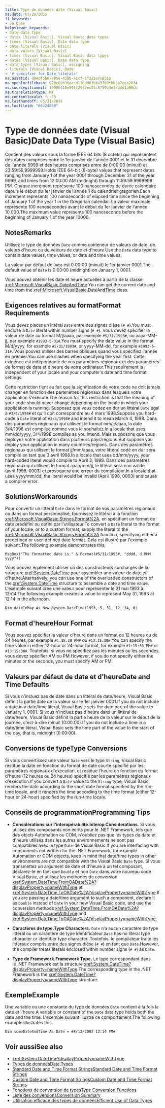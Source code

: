 ```yaml
---
title: Type de données date (Visual Basic)
ms.date: 07/20/2015
f1_keywords:
- vb.Date
helpviewer_keywords:
- Date data type
- dates [Visual Basic], Visual Basic data types
- times [Visual Basic], Date data type
- Date literals [Visual Basic]
- data values [Visual Basic]
- times [Visual Basic], Visual Basic data types
- dates [Visual Basic], Date data type
- data types [Visual Basic], assigning
- literals [Visual Basic], Date
- '# specifier for Date literals'
ms.assetid: d9edf5b0-e85e-438b-a1cf-1f321e7c831b
ms.openlocfilehash: 970c69b36eecd110dd81b6a3700fbb0a7eea2834
ms.sourcegitcommit: 10986410e59ff29f2ec55c6759bde3eb4d1a00cb
ms.translationtype: MT
ms.contentlocale: fr-FR
ms.lasthandoff: 05/31/2019
ms.locfileid: "66424039"
---
```

# <a name="date-data-type-visual-basic"></a><span data-ttu-id="76ac5-102">Type de données date (Visual Basic)</span><span class="sxs-lookup"><span data-stu-id="76ac5-102">Date Data Type (Visual Basic)</span></span>
<span data-ttu-id="76ac5-103">Contient des valeurs sous la forme IEEE 64 bits (8 octets) qui représentent des dates comprises entre le 1er janvier de l'année 0001 et le 31 décembre de l'année 9999 et des heures comprises entre de 0:00:00 (minuit) et 23:59:59,9999999.</span><span class="sxs-lookup"><span data-stu-id="76ac5-103">Holds IEEE 64-bit (8-byte) values that represent dates ranging from January 1 of the year 0001 through December 31 of the year 9999, and times from 12:00:00 AM (midnight) through 11:59:59.9999999 PM.</span></span> <span data-ttu-id="76ac5-104">Chaque incrément représente 100 nanosecondes de durée calendaire depuis le début du 1er janvier de l’année 1 du calendrier grégorien.</span><span class="sxs-lookup"><span data-stu-id="76ac5-104">Each increment represents 100 nanoseconds of elapsed time since the beginning of January 1 of the year 1 in the Gregorian calendar.</span></span> <span data-ttu-id="76ac5-105">La valeur maximale représente 100 nanosecondes avant le début du 1er janvier de l'année 10 000.</span><span class="sxs-lookup"><span data-stu-id="76ac5-105">The maximum value represents 100 nanoseconds before the beginning of January 1 of the year 10000.</span></span>  
  
## <a name="remarks"></a><span data-ttu-id="76ac5-106">Notes</span><span class="sxs-lookup"><span data-stu-id="76ac5-106">Remarks</span></span>  
 <span data-ttu-id="76ac5-107">Utilisez le type de données `Date` comme conteneur de valeurs de date, de valeurs d'heure ou de valeurs de date et d'heure.</span><span class="sxs-lookup"><span data-stu-id="76ac5-107">Use the `Date` data type to contain date values, time values, or date and time values.</span></span>  
  
 <span data-ttu-id="76ac5-108">La valeur par défaut de `Date` est 0:00:00 (minuit) le 1er janvier 0001.</span><span class="sxs-lookup"><span data-stu-id="76ac5-108">The default value of `Date` is 0:00:00 (midnight) on January 1, 0001.</span></span>  
  
 <span data-ttu-id="76ac5-109">Vous pouvez obtenir les date et heure actuelles à partir de la classe <xref:Microsoft.VisualBasic.DateAndTime>.</span><span class="sxs-lookup"><span data-stu-id="76ac5-109">You can get the current date and time from the <xref:Microsoft.VisualBasic.DateAndTime> class.</span></span>  
  
## <a name="format-requirements"></a><span data-ttu-id="76ac5-110">Exigences relatives au format</span><span class="sxs-lookup"><span data-stu-id="76ac5-110">Format Requirements</span></span>  
 <span data-ttu-id="76ac5-111">Vous devez placer un littéral `Date` entre des signes dièse (`# #`).</span><span class="sxs-lookup"><span data-stu-id="76ac5-111">You must enclose a `Date` literal within number signs (`# #`).</span></span> <span data-ttu-id="76ac5-112">Vous devez spécifier la valeur de date au format M/j/aaaa, par exemple `#5/31/1993#`, ou aaaa-MM-jj, par exemple `#1993-5-31#`.</span><span class="sxs-lookup"><span data-stu-id="76ac5-112">You must specify the date value in the format M/d/yyyy, for example `#5/31/1993#`, or yyyy-MM-dd, for example `#1993-5-31#`.</span></span> <span data-ttu-id="76ac5-113">Vous pouvez utiliser des barres obliques quand vous spécifiez l'année en premier.</span><span class="sxs-lookup"><span data-stu-id="76ac5-113">You can use slashes when specifying the year first.</span></span>  <span data-ttu-id="76ac5-114">Cette exigence est indépendante de vos paramètres régionaux et des paramètres de format de date et d’heure de votre ordinateur.</span><span class="sxs-lookup"><span data-stu-id="76ac5-114">This requirement is independent of your locale and your computer's date and time format settings.</span></span>  
  
 <span data-ttu-id="76ac5-115">Cette restriction tient au fait que la signification de votre code ne doit jamais changer en fonction des paramètres régionaux dans lesquels votre application s'exécute.</span><span class="sxs-lookup"><span data-stu-id="76ac5-115">The reason for this restriction is that the meaning of your code should never change depending on the locale in which your application is running.</span></span> <span data-ttu-id="76ac5-116">Supposez que vous codez en dur un littéral `Date` égal à `#3/4/1998#` et qu'il doit correspondre au 4 mars 1998.</span><span class="sxs-lookup"><span data-stu-id="76ac5-116">Suppose you hard-code a `Date` literal of `#3/4/1998#` and intend it to mean March 4, 1998.</span></span> <span data-ttu-id="76ac5-117">Dans des paramètres régionaux qui utilisent le format mm/jj/aaaa, la date 3/4/1998 est compilée comme vous le souhaitez.</span><span class="sxs-lookup"><span data-stu-id="76ac5-117">In a locale that uses mm/dd/yyyy, 3/4/1998 compiles as you intend.</span></span> <span data-ttu-id="76ac5-118">Mais supposons que vous déployez votre application dans plusieurs pays/régions.</span><span class="sxs-lookup"><span data-stu-id="76ac5-118">But suppose you deploy your application in many countries/regions.</span></span> <span data-ttu-id="76ac5-119">Dans des paramètres régionaux qui utilisent le format jj/mm/aaaa, votre littéral codé en dur sera compilé en tant que 3 avril 1998.</span><span class="sxs-lookup"><span data-stu-id="76ac5-119">In a locale that uses dd/mm/yyyy, your hard-coded literal would compile to April 3, 1998.</span></span> <span data-ttu-id="76ac5-120">Dans des paramètres régionaux qui utilisent le format aaaa/mm/jj, le littéral sera non valide (avril 1998, 0003) et provoquera une erreur du compilateur.</span><span class="sxs-lookup"><span data-stu-id="76ac5-120">In a locale that uses yyyy/mm/dd, the literal would be invalid (April 1998, 0003) and cause a compiler error.</span></span>  
  
## <a name="workarounds"></a><span data-ttu-id="76ac5-121">Solutions</span><span class="sxs-lookup"><span data-stu-id="76ac5-121">Workarounds</span></span>  
 <span data-ttu-id="76ac5-122">Pour convertir un littéral `Date` dans le format de vos paramètres régionaux ou dans un format personnalisé, fournissez le littéral à la fonction <xref:Microsoft.VisualBasic.Strings.Format%2A>, en spécifiant un format de date prédéfini ou défini par l'utilisateur.</span><span class="sxs-lookup"><span data-stu-id="76ac5-122">To convert a `Date` literal to the format of your locale, or to a custom format, supply the literal to the <xref:Microsoft.VisualBasic.Strings.Format%2A> function, specifying either a predefined or user-defined date format.</span></span> <span data-ttu-id="76ac5-123">Cela est illustré par l'exemple suivant.</span><span class="sxs-lookup"><span data-stu-id="76ac5-123">The following example demonstrates this.</span></span>  
  
```  
MsgBox("The formatted date is " & Format(#5/31/1993#, "dddd, d MMM yyyy"))  
```  
  
 <span data-ttu-id="76ac5-124">Vous pouvez également utiliser un des constructeurs surchargés de la structure <xref:System.DateTime> pour assembler une valeur de date et d'heure.</span><span class="sxs-lookup"><span data-stu-id="76ac5-124">Alternatively, you can use one of the overloaded constructors of the <xref:System.DateTime> structure to assemble a date and time value.</span></span> <span data-ttu-id="76ac5-125">L'exemple suivant crée une valeur pour représenter le 31 mai 1993 à 12h14.</span><span class="sxs-lookup"><span data-stu-id="76ac5-125">The following example creates a value to represent May 31, 1993 at 12:14 in the afternoon.</span></span>  
  
```  
Dim dateInMay As New System.DateTime(1993, 5, 31, 12, 14, 0)  
```  
  
## <a name="hour-format"></a><span data-ttu-id="76ac5-126">Format d'heure</span><span class="sxs-lookup"><span data-stu-id="76ac5-126">Hour Format</span></span>  
 <span data-ttu-id="76ac5-127">Vous pouvez spécifier la valeur d'heure dans un format de 12 heures ou de 24 heures, par exemple `#1:15:30 PM#` ou `#13:15:30#`.</span><span class="sxs-lookup"><span data-stu-id="76ac5-127">You can specify the time value in either 12-hour or 24-hour format, for example `#1:15:30 PM#` or `#13:15:30#`.</span></span> <span data-ttu-id="76ac5-128">Toutefois, si vous ne spécifiez pas les minutes ou les secondes, vous devez spécifier AM ou PM.</span><span class="sxs-lookup"><span data-stu-id="76ac5-128">However, if you do not specify either the minutes or the seconds, you must specify AM or PM.</span></span>  
  
## <a name="date-and-time-defaults"></a><span data-ttu-id="76ac5-129">Valeurs par défaut de date et d'heure</span><span class="sxs-lookup"><span data-stu-id="76ac5-129">Date and Time Defaults</span></span>  
 <span data-ttu-id="76ac5-130">Si vous n'incluez pas de date dans un littéral de date/heure, Visual Basic définit la partie date de la valeur sur le 1er janvier 0001.</span><span class="sxs-lookup"><span data-stu-id="76ac5-130">If you do not include a date in a date/time literal, Visual Basic sets the date part of the value to January 1, 0001.</span></span> <span data-ttu-id="76ac5-131">Si vous n'incluez pas d'heure dans un littéral de date/heure, Visual Basic définit la partie heure de la valeur sur le début de la journée, c'est-à-dire minuit (0:00:00).</span><span class="sxs-lookup"><span data-stu-id="76ac5-131">If you do not include a time in a date/time literal, Visual Basic sets the time part of the value to the start of the day, that is, midnight (0:00:00).</span></span>  
  
## <a name="type-conversions"></a><span data-ttu-id="76ac5-132">Conversions de type</span><span class="sxs-lookup"><span data-stu-id="76ac5-132">Type Conversions</span></span>  
 <span data-ttu-id="76ac5-133">Si vous convertissez une valeur `Date` vers le type `String`, Visual Basic restitue la date en fonction du format de date courte spécifié par les paramètres régionaux d'exécution, et restitue l'heure en fonction du format d'heure (12 heures ou 24 heures) spécifié par les paramètres régionaux d'exécution.</span><span class="sxs-lookup"><span data-stu-id="76ac5-133">If you convert a `Date` value to the `String` type, Visual Basic renders the date according to the short date format specified by the run-time locale, and it renders the time according to the time format (either 12-hour or 24-hour) specified by the run-time locale.</span></span>  
  
## <a name="programming-tips"></a><span data-ttu-id="76ac5-134">Conseils de programmation</span><span class="sxs-lookup"><span data-stu-id="76ac5-134">Programming Tips</span></span>  
  
- <span data-ttu-id="76ac5-135">**Considérations sur l’interopérabilité.**</span><span class="sxs-lookup"><span data-stu-id="76ac5-135">**Interop Considerations.**</span></span> <span data-ttu-id="76ac5-136">Si vous utilisez des composants non écrits pour le .NET Framework, tels que des objets Automation ou COM, n'oubliez pas que les types de date et d'heure utilisés dans les autres environnements ne sont pas compatibles avec le type `Date` de Visual Basic.</span><span class="sxs-lookup"><span data-stu-id="76ac5-136">If you are interfacing with components not written for the .NET Framework, for example Automation or COM objects, keep in mind that date/time types in other environments are not compatible with the Visual Basic `Date` type.</span></span> <span data-ttu-id="76ac5-137">Si vous transmettez un argument de date et d’heure à un tel composant, déclarez-le en tant que `Double` et non `Date` dans votre nouveau code Visual Basic, et utilisez les méthodes de conversion <xref:System.DateTime.FromOADate%2A?displayProperty=nameWithType> et <xref:System.DateTime.ToOADate%2A?displayProperty=nameWithType>.</span><span class="sxs-lookup"><span data-stu-id="76ac5-137">If you are passing a date/time argument to such a component, declare it as `Double` instead of `Date` in your new Visual Basic code, and use the conversion methods <xref:System.DateTime.FromOADate%2A?displayProperty=nameWithType> and <xref:System.DateTime.ToOADate%2A?displayProperty=nameWithType>.</span></span>  
  
- <span data-ttu-id="76ac5-138">**Caractères de type.**</span><span class="sxs-lookup"><span data-stu-id="76ac5-138">**Type Characters.**</span></span> <span data-ttu-id="76ac5-139">`Date` n’a aucun caractère de type littéral ou un caractère de type identificateur.</span><span class="sxs-lookup"><span data-stu-id="76ac5-139">`Date` has no literal type character or identifier type character.</span></span> <span data-ttu-id="76ac5-140">Toutefois, le compilateur traite les littéraux compris entre des signes dièse (`# #`) en tant que `Date`.</span><span class="sxs-lookup"><span data-stu-id="76ac5-140">However, the compiler treats literals enclosed within number signs (`# #`) as `Date`.</span></span>  
  
- <span data-ttu-id="76ac5-141">**Type de Framework.**</span><span class="sxs-lookup"><span data-stu-id="76ac5-141">**Framework Type.**</span></span> <span data-ttu-id="76ac5-142">Le type correspondant dans le .NET Framework est la structure <xref:System.DateTime?displayProperty=nameWithType>.</span><span class="sxs-lookup"><span data-stu-id="76ac5-142">The corresponding type in the .NET Framework is the <xref:System.DateTime?displayProperty=nameWithType> structure.</span></span>  
  
## <a name="example"></a><span data-ttu-id="76ac5-143">Exemple</span><span class="sxs-lookup"><span data-stu-id="76ac5-143">Example</span></span>  
 <span data-ttu-id="76ac5-144">Une variable ou une constante du type de données `Date` contient à la fois la date et l'heure.</span><span class="sxs-lookup"><span data-stu-id="76ac5-144">A variable or constant of the `Date` data type holds both the date and the time.</span></span> <span data-ttu-id="76ac5-145">L'exemple suivant illustre ce comportement.</span><span class="sxs-lookup"><span data-stu-id="76ac5-145">The following example illustrates this.</span></span>  
  
```  
Dim someDateAndTime As Date = #8/13/2002 12:14 PM#  
```  
  
## <a name="see-also"></a><span data-ttu-id="76ac5-146">Voir aussi</span><span class="sxs-lookup"><span data-stu-id="76ac5-146">See also</span></span>

- <xref:System.DateTime?displayProperty=nameWithType>
- [<span data-ttu-id="76ac5-147">Types de données</span><span class="sxs-lookup"><span data-stu-id="76ac5-147">Data Types</span></span>](../../../visual-basic/language-reference/data-types/index.md)
- [<span data-ttu-id="76ac5-148">Standard Date and Time Format Strings</span><span class="sxs-lookup"><span data-stu-id="76ac5-148">Standard Date and Time Format Strings</span></span>](../../../standard/base-types/standard-date-and-time-format-strings.md)
- [<span data-ttu-id="76ac5-149">Custom Date and Time Format Strings</span><span class="sxs-lookup"><span data-stu-id="76ac5-149">Custom Date and Time Format Strings</span></span>](../../../standard/base-types/custom-date-and-time-format-strings.md)
- [<span data-ttu-id="76ac5-150">Fonctions de conversion de types</span><span class="sxs-lookup"><span data-stu-id="76ac5-150">Type Conversion Functions</span></span>](../../../visual-basic/language-reference/functions/type-conversion-functions.md)
- [<span data-ttu-id="76ac5-151">Liste des conversions</span><span class="sxs-lookup"><span data-stu-id="76ac5-151">Conversion Summary</span></span>](../../../visual-basic/language-reference/keywords/conversion-summary.md)
- [<span data-ttu-id="76ac5-152">Utilisation efficace des types de données</span><span class="sxs-lookup"><span data-stu-id="76ac5-152">Efficient Use of Data Types</span></span>](../../../visual-basic/programming-guide/language-features/data-types/efficient-use-of-data-types.md)

